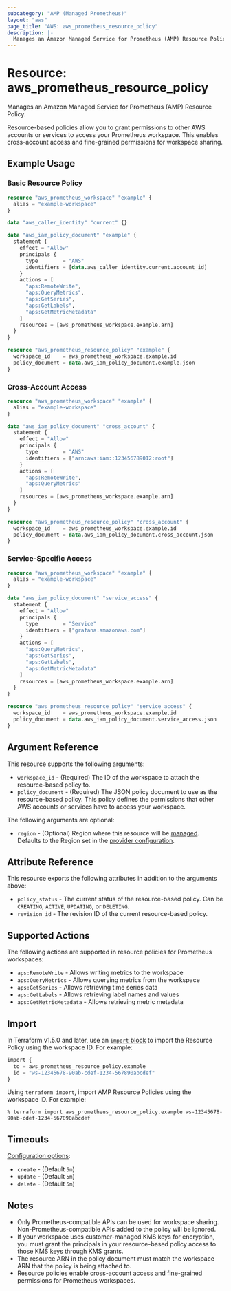 ```yaml
---
subcategory: "AMP (Managed Prometheus)"
layout: "aws"
page_title: "AWS: aws_prometheus_resource_policy"
description: |-
  Manages an Amazon Managed Service for Prometheus (AMP) Resource Policy.
---
```


# Resource: aws_prometheus_resource_policy

Manages an Amazon Managed Service for Prometheus (AMP) Resource Policy.

Resource-based policies allow you to grant permissions to other AWS accounts or services to access your Prometheus workspace. This enables cross-account access and fine-grained permissions for workspace sharing.

## Example Usage

### Basic Resource Policy

```terraform
resource "aws_prometheus_workspace" "example" {
  alias = "example-workspace"
}

data "aws_caller_identity" "current" {}

data "aws_iam_policy_document" "example" {
  statement {
    effect = "Allow"
    principals {
      type        = "AWS"
      identifiers = [data.aws_caller_identity.current.account_id]
    }
    actions = [
      "aps:RemoteWrite",
      "aps:QueryMetrics",
      "aps:GetSeries",
      "aps:GetLabels",
      "aps:GetMetricMetadata"
    ]
    resources = [aws_prometheus_workspace.example.arn]
  }
}

resource "aws_prometheus_resource_policy" "example" {
  workspace_id    = aws_prometheus_workspace.example.id
  policy_document = data.aws_iam_policy_document.example.json
}
```

### Cross-Account Access

```terraform
resource "aws_prometheus_workspace" "example" {
  alias = "example-workspace"
}

data "aws_iam_policy_document" "cross_account" {
  statement {
    effect = "Allow"
    principals {
      type        = "AWS"
      identifiers = ["arn:aws:iam::123456789012:root"]
    }
    actions = [
      "aps:RemoteWrite",
      "aps:QueryMetrics"
    ]
    resources = [aws_prometheus_workspace.example.arn]
  }
}

resource "aws_prometheus_resource_policy" "cross_account" {
  workspace_id    = aws_prometheus_workspace.example.id
  policy_document = data.aws_iam_policy_document.cross_account.json
}
```

### Service-Specific Access

```terraform
resource "aws_prometheus_workspace" "example" {
  alias = "example-workspace"
}

data "aws_iam_policy_document" "service_access" {
  statement {
    effect = "Allow"
    principals {
      type        = "Service"
      identifiers = ["grafana.amazonaws.com"]
    }
    actions = [
      "aps:QueryMetrics",
      "aps:GetSeries",
      "aps:GetLabels",
      "aps:GetMetricMetadata"
    ]
    resources = [aws_prometheus_workspace.example.arn]
  }
}

resource "aws_prometheus_resource_policy" "service_access" {
  workspace_id    = aws_prometheus_workspace.example.id
  policy_document = data.aws_iam_policy_document.service_access.json
}
```

## Argument Reference

This resource supports the following arguments:

* `workspace_id` - (Required) The ID of the workspace to attach the resource-based policy to.
* `policy_document` - (Required) The JSON policy document to use as the resource-based policy. This policy defines the permissions that other AWS accounts or services have to access your workspace.

The following arguments are optional:

* `region` - (Optional) Region where this resource will be [managed](https://docs.aws.amazon.com/general/latest/gr/rande.html#regional-endpoints). Defaults to the Region set in the [provider configuration](https://registry.terraform.io/providers/hashicorp/aws/latest/docs#aws-configuration-reference).

## Attribute Reference

This resource exports the following attributes in addition to the arguments above:

* `policy_status` - The current status of the resource-based policy. Can be `CREATING`, `ACTIVE`, `UPDATING`, or `DELETING`.
* `revision_id` - The revision ID of the current resource-based policy.

## Supported Actions

The following actions are supported in resource policies for Prometheus workspaces:

* `aps:RemoteWrite` - Allows writing metrics to the workspace
* `aps:QueryMetrics` - Allows querying metrics from the workspace  
* `aps:GetSeries` - Allows retrieving time series data
* `aps:GetLabels` - Allows retrieving label names and values
* `aps:GetMetricMetadata` - Allows retrieving metric metadata

## Import

In Terraform v1.5.0 and later, use an [`import` block](https://developer.hashicorp.com/terraform/language/import) to import the Resource Policy using the workspace ID. For example:

```terraform
import {
  to = aws_prometheus_resource_policy.example
  id = "ws-12345678-90ab-cdef-1234-567890abcdef"
}
```

Using `terraform import`, import AMP Resource Policies using the workspace ID. For example:

```console
% terraform import aws_prometheus_resource_policy.example ws-12345678-90ab-cdef-1234-567890abcdef
```

## Timeouts

[Configuration options](https://developer.hashicorp.com/terraform/language/resources/syntax#operation-timeouts):

- `create` - (Default `5m`)
- `update` - (Default `5m`)
- `delete` - (Default `5m`)

## Notes

* Only Prometheus-compatible APIs can be used for workspace sharing. Non-Prometheus-compatible APIs added to the policy will be ignored.
* If your workspace uses customer-managed KMS keys for encryption, you must grant the principals in your resource-based policy access to those KMS keys through KMS grants.
* The resource ARN in the policy document must match the workspace ARN that the policy is being attached to.
* Resource policies enable cross-account access and fine-grained permissions for Prometheus workspaces.

